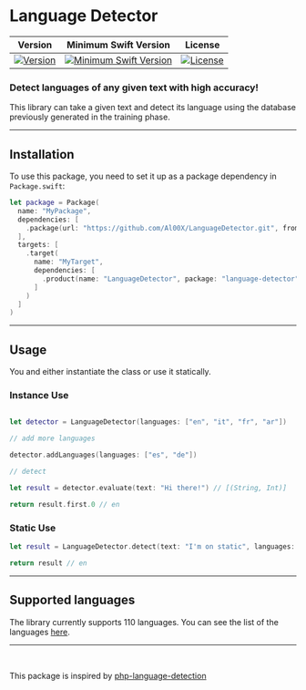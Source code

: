 # Language Detector

|                                             Version                                             |                                        Minimum Swift Version                                        |                                                                   License                                                                   |
|:-----------------------------------------------------------------------------------------------:|:---------------------------------------------------------------------------------------------------:|:-------------------------------------------------------------------------------------------------------------------------------------------:|
| [![Version](https://img.shields.io/github/v/release/Al00X/LanguageDetector)](https://swift.org) | [![Minimum Swift Version](http://img.shields.io/badge/Swift-5.7-brightgreen.svg)](https://swift.org) | [![License](https://img.shields.io/packagist/l/patrickschur/language-detection.svg?style=flat-square)](https://opensource.org/licenses/MIT) |

### Detect languages of any given text with high accuracy! 

This library can take a given text and detect its language using the database previously generated in the training phase.

---
## Installation

To use this package, you need to set it up as a package dependency in `Package.swift`:

```swift
let package = Package(
  name: "MyPackage",
  dependencies: [
    .package(url: "https://github.com/Al00X/LanguageDetector.git", from: "2.0.0")
  ],
  targets: [
    .target(
      name: "MyTarget",
      dependencies: [
        .product(name: "LanguageDetector", package: "language-detector")
      ]
    )
  ]
)
```

---
## Usage

You and either instantiate the class or use it statically.

### Instance Use
```swift

let detector = LanguageDetector(languages: ["en", "it", "fr", "ar"])

// add more languages

detector.addLanguages(languages: ["es", "de"])

// detect

let result = detector.evaluate(text: "Hi there!") // [(String, Int)]

return result.first.0 // en

```

### Static Use
```swift
let result = LanguageDetector.detect(text: "I'm on static", languages: ["en", "fr", "es"]) // String

return result // en

```

---
## Supported languages
The library currently supports 110 languages. You can see the list of the languages [here](Sources/LanguageDetector/Resources/subsets).

---

<br>

This package is inspired by [php-language-detection](https://github.com/patrickschur/language-detection)

<br>
